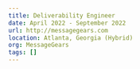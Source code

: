 ```yaml
---
title: Deliverability Engineer
date: April 2022 - September 2022
url: http://messagegears.com
location: Atlanta, Georgia (Hybrid)
org: MessageGears
tags: []
---
```


